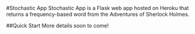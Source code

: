 <snippet>
#Stochastic App
Stochastic App is a Flask web app hosted on Heroku that returns a frequency-based word from the Adventures of Sherlock Holmes.

##Quick Start
More details soon to come!
</snippet>
